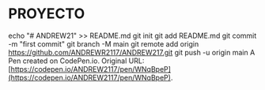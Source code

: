 # PROYECTO
echo "# ANDREW21" >> README.md
git init
git add README.md
git commit -m "first commit"
git branch -M main
git remote add origin https://github.com/ANDREWR2117/ANDREW217.git
git push -u origin main
A Pen created on CodePen.io. Original URL: [https://codepen.io/ANDREW2117/pen/WNqBpeP](https://codepen.io/ANDREW2117/pen/WNqBpeP).

